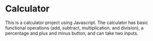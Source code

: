 # Calculator
This is a calculator project using Javascript. The calculator has basic functional operations 
(add, subtract, multiplication, and division), a percentage and plus and minus button, and can
take two inputs. 
